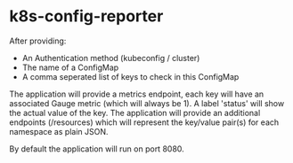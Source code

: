 # k8s-config-reporter
After providing:
 * An Authentication method (kubeconfig / cluster)
 * The name of a ConfigMap
 * A comma seperated list of keys to check in this ConfigMap

The application will provide a metrics endpoint, each key will have an associated Gauge metric (which will always be 1). A label 'status' will show the actual value of the key.
The application will provide an additional endpoints (/resources) which will represent the key/value pair(s) for each namespace as plain JSON.

By default the application will run on port 8080.
